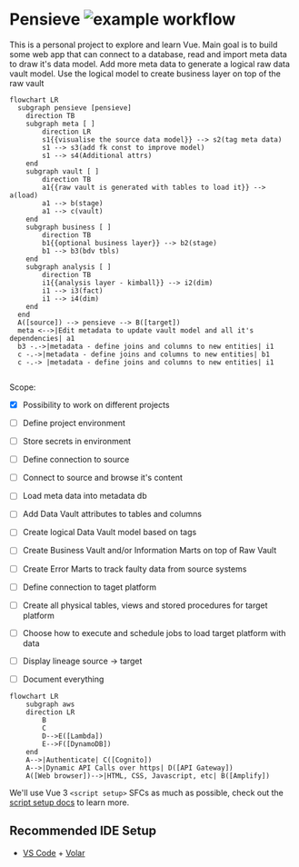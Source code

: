 # Pensieve ![example workflow](https://github.com/bomfricketick/pensieve/actions/workflows/node.js.yml/badge.svg)

This is a personal project to explore and learn Vue. 
Main goal is to build some web app that can connect to a database, read and import meta data to draw it's data model. 
Add more meta data to generate a logical raw data vault model. Use the logical model to create business layer on top of the raw vault

```mermaid
flowchart LR
  subgraph pensieve [pensieve]
    direction TB 
    subgraph meta [ ]
        direction LR
        s1{{visualise the source data model}} --> s2(tag meta data)
        s1 --> s3(add fk const to improve model)
        s1 --> s4(Additional attrs)
    end
    subgraph vault [ ]
        direction TB
        a1{{raw vault is generated with tables to load it}} --> a(load)
        a1 --> b(stage)
        a1 --> c(vault)
    end
    subgraph business [ ]
        direction TB
        b1{{optional business layer}} --> b2(stage)
        b1 --> b3(bdv tbls)
    end
    subgraph analysis [ ]
        direction TB
        i1{{analysis layer - kimball}} --> i2(dim)
        i1 --> i3(fact)
        i1 --> i4(dim)
    end
  end
  A([source]) --> pensieve --> B([target])
  meta <-->|Edit metadata to update vault model and all it's dependencies| a1
  b3 -.->|metadata - define joins and columns to new entities| i1
  c -.->|metadata - define joins and columns to new entities| b1
  c -.-> |metadata - define joins and columns to new entities| i1 


```


Scope:  
- [x] Possibility to work on different projects
- [ ] Define project environment
- [ ] Store secrets in environment
- [ ] Define connection to source
- [ ] Connect to source and browse it's content
- [ ] Load meta data into metadata db
- [ ] Add Data Vault attributes to tables and columns
- [ ] Create logical Data Vault model based on tags
- [ ] Create Business Vault and/or Information Marts on top of Raw Vault
- [ ] Create Error Marts to track faulty data from source systems 
- [ ] Define connection to taget platform 
- [ ] Create all physical tables, views and stored procedures for target platform 
- [ ] Choose how to execute and schedule jobs to load target platform with data
- [ ] Display lineage source -> target  
- [ ] Document everything  





```mermaid
flowchart LR
    subgraph aws
    direction LR
        B
        C 
        D-->E([Lambda])
        E-->F([DynamoDB])
    end
    A-->|Authenticate| C([Cognito]) 
    A-->|Dynamic API Calls over https| D([API Gateway])
    A([Web browser])-->|HTML, CSS, Javascript, etc| B([Amplify])
```


We'll use Vue 3 `<script setup>` SFCs as much as possible, check out the [script setup docs](https://v3.vuejs.org/api/sfc-script-setup.html#sfc-script-setup) to learn more.  


## Recommended IDE Setup  

- [VS Code](https://code.visualstudio.com/) + [Volar](https://marketplace.visualstudio.com/items?itemName=johnsoncodehk.volar)


